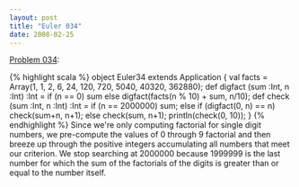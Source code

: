 ```yaml
---
layout: post
title: "Euler 034"
date: 2008-02-25
---
```


[Problem 034]\:

{% highlight scala %}
object Euler34 extends Application {
  val facts = Array(1, 1, 2, 6, 24, 120, 720, 5040, 40320, 362880);
  def digfact (sum :Int, n :Int) :Int =
    if (n == 0) sum else digfact(facts(n % 10) + sum, n/10);
  def check (sum :Int, n :Int) :Int =
    if (n == 2000000) sum;
    else if (digfact(0, n) == n) check(sum+n, n+1);
    else check(sum, n+1);
  println(check(0, 10));
}
{% endhighlight %}
Since we're only computing factorial for single digit numbers, we pre-compute the values of 0 through 9 factorial and then breeze up through the positive integers accumulating all numbers that meet our criterion. We stop searching at 2000000 because 1999999 is the last number for which the sum of the factorials of the digits is greater than or equal to the number itself.



[Problem 034]: http://projecteuler.net/index.php?section=problems&id=34
